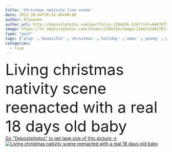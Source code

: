 ```yaml
---
title: 'Christmas nativity live scene'
date: 2012-10-04T10:52:40+00:00
author: Klanneke
author_url: http://depositphotos.com/portfolio-1394326.html?ref=64678756
image: https://st.depositphotos.com/thumbs/1394326/image/1348/13485787/api_thumb_450.jpg?forcejpeg=true
type: "post"
tags: ['play' ,'beautiful' ,'christmas' ,'holiday' ,'xmas' ,'young' ,'people' ,'scene' ,'sweet' ,'child' ,'family' ,'man' ,'old' ,'vintage' ,'boy' ,'december' ,'real' ,'saint' ,'traditional' ,'with' ,'religion' ,'live' ,'holy' ,'faith' ,'christian' ,'baby' ,'infant' ,'living' ,'mother' ,'parent' ,'straw' ,'birth' ,'father' ,'story' ,'hope' ,'christ' ,'savior' ,'religious' ,'jesus' ,'hay' ,'Holidays' ,'born' ,'and' ,'barn' ,'acting' ,'crib' ,'mary' ,'days' ,'manger' ]
categories: 
  - live
---
```

<div aling="center">
            <font size="60"> Living christmas nativity scene reenacted with a real 18 days old baby</font>   
</div>
<div>
    <a href='https://depositphotos.com/13485787/stock-photo-christmas-nativity-live-scene.html?ref=64678756' target=_blank > Go "Depositphotos" to get lage size of this picture ->
        <img href='https://depositphotos.com/13485787/stock-photo-christmas-nativity-live-scene.html?ref=64678756' src='https://st.depositphotos.com/1394326/1348/i/950/depositphotos_13485787-stock-photo-christmas-nativity-live-scene.jpg?forcejpeg=true' alt='Living christmas nativity scene reenacted with a real 18 days old baby' >
    </a>
</div>
